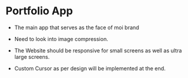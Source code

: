# Portfolio App
- The main app that serves as the face of moi brand 

- Need to look into image compression. 
- The Website should be responsive for small screens as well as ultra large screens. 
- Custom Cursor as per design will be implemented at the end. 
